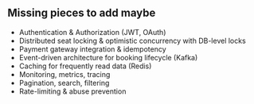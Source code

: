 ## Missing pieces to add maybe

- Authentication & Authorization (JWT, OAuth)
- Distributed seat locking & optimistic concurrency with DB-level locks
- Payment gateway integration & idempotency
- Event-driven architecture for booking lifecycle (Kafka)
- Caching for frequently read data (Redis)
- Monitoring, metrics, tracing
- Pagination, search, filtering
- Rate-limiting & abuse prevention